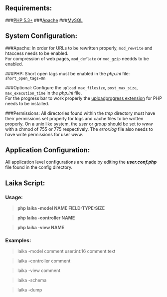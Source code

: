 Requirements:
-------------
###[PHP 5.3+](http://php.net/)
###[Apache](http://apache.org/)
###[MySQL](http://www.mysql.com/)


System Configuration:
---------------------

###Apache:
In order for URLs to be rewritten properly, `mod_rewrite` and htaccess needs to be enabled.   
For compression of web pages, `mod_deflate` or `mod_gzip` needds to be enabled. 


###PHP:
Short open tags must be enabled in the *php.ini* file:  
`short_open_tags=On`


###Optional:
Configure the `upload_max_filesize`, `post_max_size`, `max_execution_time` in the *php.ini* file.  
For the progress bar to work properly the [uploadprogress extension](http://pecl.php.net/package/uploadprogress) for PHP needs to be installed.


###Permissions:
All directories found within the *tmp* directory must have their permissions set properly for logs and cache files to be written properly. On a unix like system, the *user* or *group* should be set to *www* with a chmod of 755 or 775 respectively. The *error.log* file also needs to have write permissions for user *www*.


Application Configuration:
--------------------------

All application level configurations are made by editing the ***user.conf.php*** file found in the config directory.



Laika Script:
-------------

### Usage: 
> **php laika -model NAME FIELD:TYPE:SIZE**

> **php laika -controller NAME**

> **php laika -view NAME**


### Examples:
> laika -model comment user:int:16 comment:text

> laika -controller comment

> laika -view comment

> laika -schema

> laika -dump